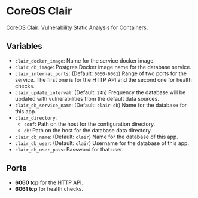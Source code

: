 # CoreOS Clair

[CoreOS Clair](https://github.com/coreos/clair): Vulnerability Static Analysis
for Containers.

## Variables

* `clair_docker_image`: Name for the service docker image.
* `clair_db_image`: Postgres Docker image name for the database service.
* `clair_internal_ports`: (Default: `6060-6061`) Range of two ports for the
  service. The first one is for the HTTP API and the second one for health
  checks.
* `clair_update_interval`: (Default: `24h`) Frequency the database will be
   updated with vulnerabilities from the default data sources.
* `clair_db_service_name`: (Default: `clair-db`) Name for the database for this app.
* `clair_directory`:
   * `conf`: Path on the host for the configuration directory.
   * `db`: Path on the host for the database data directory.
* `clair_db_name`: (Default: `clair`) Name for the database of this app.
* `clair_db_user`: (Default: `clair`) Username for the database of this app.
* `clair_db_user_pass`: Password for that user.

## Ports

* **6060 tcp** for the HTTP API.
* **6061 tcp** for health checks.

